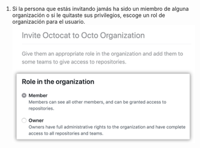 1. Si la persona que estás invitando jamás ha sido un miembro de alguna organización o si le quitaste sus privilegios, escoge un rol de organización para el usuario. ![Opciones para convertir a un usuario en miembro o propietario](/assets/images/help/organizations/choose-new-member-role.png)
